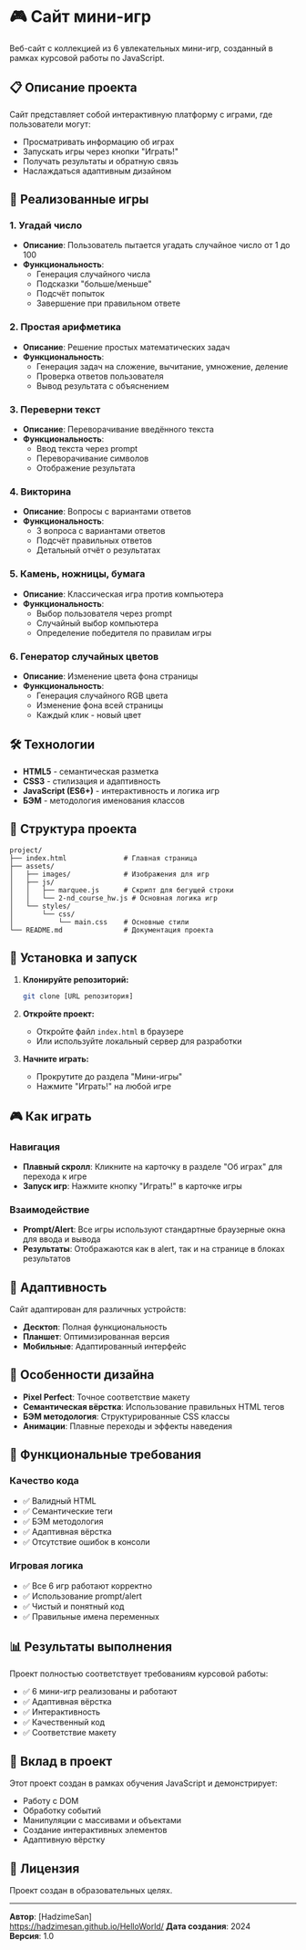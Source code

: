 # 🎮 Сайт мини-игр

Веб-сайт с коллекцией из 6 увлекательных мини-игр, созданный в рамках курсовой работы по JavaScript.

## 📋 Описание проекта

Сайт представляет собой интерактивную платформу с играми, где пользователи могут:
- Просматривать информацию об играх
- Запускать игры через кнопки "Играть!"
- Получать результаты и обратную связь
- Наслаждаться адаптивным дизайном

## 🎯 Реализованные игры

### 1. Угадай число
- **Описание**: Пользователь пытается угадать случайное число от 1 до 100
- **Функциональность**: 
  - Генерация случайного числа
  - Подсказки "больше/меньше"
  - Подсчёт попыток
  - Завершение при правильном ответе

### 2. Простая арифметика
- **Описание**: Решение простых математических задач
- **Функциональность**:
  - Генерация задач на сложение, вычитание, умножение, деление
  - Проверка ответов пользователя
  - Вывод результата с объяснением

### 3. Переверни текст
- **Описание**: Переворачивание введённого текста
- **Функциональность**:
  - Ввод текста через prompt
  - Переворачивание символов
  - Отображение результата

### 4. Викторина
- **Описание**: Вопросы с вариантами ответов
- **Функциональность**:
  - 3 вопроса с вариантами ответов
  - Подсчёт правильных ответов
  - Детальный отчёт о результатах

### 5. Камень, ножницы, бумага
- **Описание**: Классическая игра против компьютера
- **Функциональность**:
  - Выбор пользователя через prompt
  - Случайный выбор компьютера
  - Определение победителя по правилам игры

### 6. Генератор случайных цветов
- **Описание**: Изменение цвета фона страницы
- **Функциональность**:
  - Генерация случайного RGB цвета
  - Изменение фона всей страницы
  - Каждый клик - новый цвет

## 🛠 Технологии

- **HTML5** - семантическая разметка
- **CSS3** - стилизация и адаптивность
- **JavaScript (ES6+)** - интерактивность и логика игр
- **БЭМ** - методология именования классов

## 📁 Структура проекта

```
project/
├── index.html              # Главная страница
├── assets/
│   ├── images/             # Изображения для игр
│   ├── js/
│   │   ├── marquee.js      # Скрипт для бегущей строки
│   │   └── 2-nd_course_hw.js # Основная логика игр
│   └── styles/
│       └── css/
│           └── main.css    # Основные стили
└── README.md               # Документация проекта
```

## 🚀 Установка и запуск

1. **Клонируйте репозиторий:**
   ```bash
   git clone [URL репозитория]
   ```

2. **Откройте проект:**
   - Откройте файл `index.html` в браузере
   - Или используйте локальный сервер для разработки

3. **Начните играть:**
   - Прокрутите до раздела "Мини-игры"
   - Нажмите "Играть!" на любой игре

## 🎮 Как играть

### Навигация
- **Плавный скролл**: Кликните на карточку в разделе "Об играх" для перехода к игре
- **Запуск игр**: Нажмите кнопку "Играть!" в карточке игры

### Взаимодействие
- **Prompt/Alert**: Все игры используют стандартные браузерные окна для ввода и вывода
- **Результаты**: Отображаются как в alert, так и на странице в блоках результатов

## 📱 Адаптивность

Сайт адаптирован для различных устройств:
- **Десктоп**: Полная функциональность
- **Планшет**: Оптимизированная версия
- **Мобильные**: Адаптированный интерфейс

## 🎨 Особенности дизайна

- **Pixel Perfect**: Точное соответствие макету
- **Семантическая вёрстка**: Использование правильных HTML тегов
- **БЭМ методология**: Структурированные CSS классы
- **Анимации**: Плавные переходы и эффекты наведения

## 🔧 Функциональные требования

### Качество кода
- ✅ Валидный HTML
- ✅ Семантические теги
- ✅ БЭМ методология
- ✅ Адаптивная вёрстка
- ✅ Отсутствие ошибок в консоли

### Игровая логика
- ✅ Все 6 игр работают корректно
- ✅ Использование prompt/alert
- ✅ Чистый и понятный код
- ✅ Правильные имена переменных

## 📊 Результаты выполнения

Проект полностью соответствует требованиям курсовой работы:
- ✅ 6 мини-игр реализованы и работают
- ✅ Адаптивная вёрстка
- ✅ Интерактивность
- ✅ Качественный код
- ✅ Соответствие макету

## 🤝 Вклад в проект

Этот проект создан в рамках обучения JavaScript и демонстрирует:
- Работу с DOM
- Обработку событий
- Манипуляции с массивами и объектами
- Создание интерактивных элементов
- Адаптивную вёрстку

## 📄 Лицензия

Проект создан в образовательных целях.

---

**Автор**: [HadzimeSan]  
https://hadzimesan.github.io/HelloWorld/
**Дата создания**: 2024  
**Версия**: 1.0 
